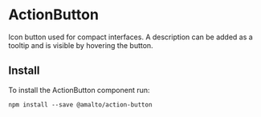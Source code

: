 # ActionButton

Icon button used for compact interfaces. A description can be added as a tooltip and is visible by hovering the button.

## Install

To install the ActionButton component run:

```terminal
npm install --save @amalto/action-button
```
